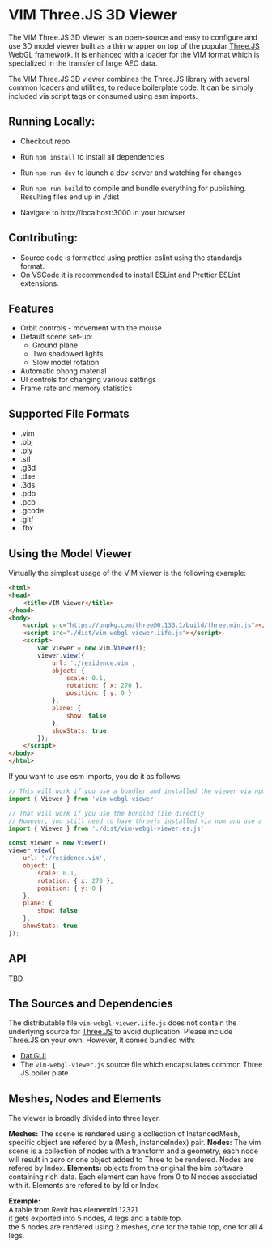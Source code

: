 # VIM Three.JS 3D Viewer 

The VIM Three.JS 3D Viewer is an open-source and easy to configure and use 3D model viewer built as a thin wrapper on top of the popular 
[Three.JS](https://threejs.org) WebGL framework. It is enhanced with a loader for the VIM format which is specialized in 
the transfer of large AEC data. 

The VIM Three.JS 3D viewer combines the Three.JS library with several common loaders and utilities, to reduce boilerplate code. It can be simply included via script tags or consumed using esm imports.


## Running Locally:

* Checkout repo
* Run `npm install` to install all dependencies
* Run `npm run dev` to launch a dev-server and watching for changes
* Run `npm run build` to compile and bundle everything for publishing. Resulting files end up in ./dist

* Navigate to http://localhost:3000 in your browser

## Contributing:
* Source code is formatted using prettier-eslint using the standardjs format.
* On VSCode it is recommended to install ESLint and Prettier ESLint extensions.

## Features 

* Orbit controls - movement with the mouse
* Default scene set-up:
    * Ground plane 
    * Two shadowed lights 
    * Slow model rotation 
* Automatic phong material 
* UI controls for changing various settings 
* Frame rate and memory statistics 

## Supported File Formats 

* .vim
* .obj
* .ply
* .stl 
* .g3d
* .dae 
* .3ds
* .pdb
* .pcb
* .gcode
* .gltf 
* .fbx

## Using the Model Viewer 

Virtually the simplest usage of the VIM viewer is the following example: 

```html
<html>
<head>
    <title>VIM Viewer</title>
</head>
<body>
    <script src="https://unpkg.com/three@0.133.1/build/three.min.js"></script>
    <script src="./dist/vim-webgl-viewer.iife.js"></script>
    <script>
        var viewer = new vim.Viewer();
        viewer.view({
            url: './residence.vim',
            object: {
                scale: 0.1,
                rotation: { x: 270 },
                position: { y: 0 }
            },
            plane: {
                show: false
            },
            showStats: true
        });
    </script> 
</body>
</html>

```

If you want to use esm imports, you do it as follows:

```js
// This will work if you use a bundler and installed the viewer via npm
import { Viewer } from 'vim-webgl-viewer'

// That will work if you use the bundled file directly
// However, you still need to have threejs installed via npm and use a bundler
import { Viewer } from './dist/vim-webgl-viewer.es.js'

const viewer = new Viewer();
viewer.view({
    url: './residence.vim',
    object: {
        scale: 0.1,
        rotation: { x: 270 },
        position: { y: 0 }
    },
    plane: {
        show: false
    },
    showStats: true
});
```

## API

TBD


## The Sources and Dependencies

The distributable file `vim-webgl-viewer.iife.js` does not contain the underlying source for [Three.JS](https://threejs.org) to avoid duplication. Please include Three.JS on your own. However, it comes bundled with:

* [Dat.GUI](https://github.com/dataarts/dat.gui)
* The `vim-webgl-viewer.js` source file which encapsulates common Three JS boiler plate

## Meshes, Nodes and Elements 
The viewer is broadly divided into three layer.

**Meshes:** The scene is rendered using a collection of InstancedMesh, specific object are refered by a (Mesh, instanceIndex) pair.
**Nodes:** The vim scene is a collection of nodes with a transform and a geometry, each node will result in zero or one object added to Three to be rendered. Nodes are refered by Index.
**Elements:** objects from the original the bim software containing rich data. Each element can have from 0 to N nodes associated with it. Elements are refered to by Id or Index.

**Exemple:**  
A table from Revit has elementId 12321  
it gets exported into 5 nodes, 4 legs and a table top.  
the 5 nodes are rendered using 2 meshes, one for the table top, one for all 4 legs.  



